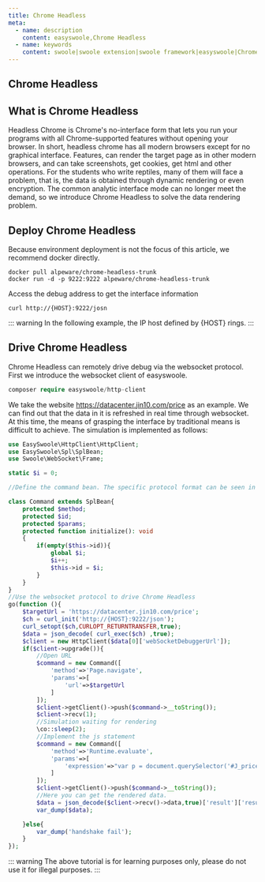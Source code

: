 ```yaml
---
title: Chrome Headless
meta:
  - name: description
    content: easyswoole,Chrome Headless
  - name: keywords
    content: swoole|swoole extension|swoole framework|easyswoole|Chrome Headless|No interface browser | chrome no interface
---
```

## Chrome Headless
## What is Chrome Headless
Headless Chrome is Chrome's no-interface form that lets you run your programs with all Chrome-supported features without opening your browser. In short, headless chrome has all modern browsers except for no graphical interface. Features, can render the target page as in other modern browsers, and can take screenshots, get cookies, get html and other operations.
For the students who write reptiles, many of them will face a problem, that is, the data is obtained through dynamic rendering or even encryption. The common analytic interface mode can no longer meet the demand, so we introduce Chrome Headless to solve the data rendering problem.

## Deploy Chrome Headless
Because environment deployment is not the focus of this article, we recommend docker directly.
```
docker pull alpeware/chrome-headless-trunk
docker run -d -p 9222:9222 alpeware/chrome-headless-trunk
```

Access the debug address to get the interface information
```
curl http://{HOST}:9222/josn
```

::: warning 
In the following example, the IP host defined by {HOST} rings.
:::


## Drive Chrome Headless

Chrome Headless can remotely drive debug via the websocket protocol. First we introduce the websocket client of easyswoole.
```php
composer require easyswoole/http-client
```
We take the website https://datacenter.jin10.com/price as an example. We can find out that the data in it is refreshed in real time through websocket. At this time, the means of grasping the interface by traditional means is difficult to achieve. The simulation is implemented as follows:

```php
use EasySwoole\HttpClient\HttpClient;
use EasySwoole\Spl\SplBean;
use Swoole\WebSocket\Frame;

static $i = 0;

//Define the command bean. The specific protocol format can be seen in the Chrome Headless document.

class Command extends SplBean{
    protected $method;
    protected $id;
    protected $params;
    protected function initialize(): void
    {
        if(empty($this->id)){
            global $i;
            $i++;
            $this->id = $i;
        }
    }
}
//Use the websocket protocol to drive Chrome Headless
go(function (){
    $targetUrl = 'https://datacenter.jin10.com/price';
    $ch = curl_init('http://{HOST}:9222/json');
    curl_setopt($ch,CURLOPT_RETURNTRANSFER,true);
    $data = json_decode( curl_exec($ch) ,true);
    $client = new HttpClient($data[0]['webSocketDebuggerUrl']);
    if($client->upgrade()){
        //Open URL
        $command = new Command([
            'method'=>'Page.navigate',
            'params'=>[
                'url'=>$targetUrl
            ]
        ]);
        $client->getClient()->push($command->__toString());
        $client->recv(1);
        //Simulation waiting for rendering
        \co::sleep(2);
        //Implement the js statement
        $command = new Command([
            'method'=>'Runtime.evaluate',
            'params'=>[
                'expression'=>"var p = document.querySelector('#J_pricewall > div:nth-child(1) > ul > li:nth-child(1)').innerHTML;p;"
            ]
        ]);
        $client->getClient()->push($command->__toString());
        //Here you can get the rendered data.
        $data = json_decode($client->recv()->data,true)['result']['result']['value'];
        var_dump($data);

    }else{
        var_dump('handshake fail');
    }
});

```

::: warning 
The above tutorial is for learning purposes only, please do not use it for illegal purposes.
:::

